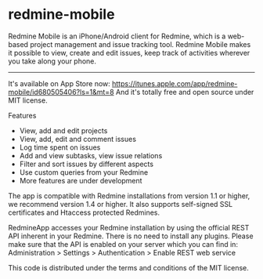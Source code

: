 redmine-mobile
==============

Redmine Mobile is an iPhone/Android client for Redmine, which is a web-based project management and issue tracking tool. Redmine Mobile makes it possible to view, create and edit issues, keep track of activities wherever you take along your phone.

*******************************
It's available on App Store now:
https://itunes.apple.com/app/redmine-mobile/id680505406?ls=1&mt=8
And it's totally free and open source under MIT license.

Features
- View, add and edit projects
- View, add, edit and comment issues
- Log time spent on issues
- Add and view subtasks, view issue relations
- Filter and sort issues by different aspects
- Use custom queries from your Redmine
- More features are under development

The app is compatible with Redmine installations from version 1.1 or higher, we recommend version 1.4 or higher. It also supports self-signed SSL certificates and Htaccess protected Redmines.

RedmineApp accesses your Redmine installation by using the official REST API inherent in your Redmine. There is no need to install any plugins. Please make sure that the API is enabled on your server which you can find in: Administration > Settings > Authentication > Enable REST web service


This code is distributed under the terms and conditions of the MIT license.
